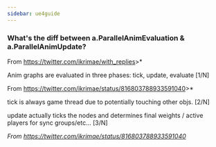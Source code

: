 ```yaml
---
sidebar: ue4guide
---
```

### What's the diff between a.ParallelAnimEvaluation & a.ParallelAnimUpdate? 

From <https://twitter.com/ikrimae/with_replies>>\*

Anim graphs are evaluated in three phases: tick, update, evaluate \[1/N]

From <https://twitter.com/ikrimae/status/816803788933591040>>\*

tick is always game thread due to potentially touching other objs. \[2/N]

update actually ticks the nodes and determines final weights / active players for sync groups/etc... \[3/N]

*From <https://twitter.com/ikrimae/status/816803788933591040>*
